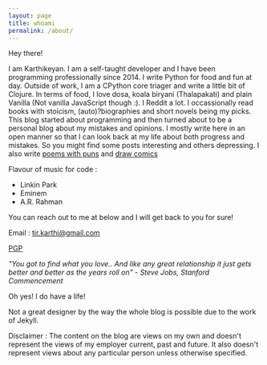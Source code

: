 ```yaml
---
layout: page
title: whoami
permalink: /about/
---
```


Hey there!

I am Karthikeyan. I am a self-taught developer and I have been programming professionally since 2014. I write Python for food and fun at day. Outside of work, I am a CPython core triager and write a little bit of Clojure. In terms of food, I love dosa, koala biryani (Thalapakati) and plain Vanilla (Not vanilla JavaScript though :). I Reddit a lot. I occassionally read books with stoicism, (auto)?biographies and short novels being my picks. This blog started about programming and then turned about to be a personal blog about my mistakes and opinions. I mostly write here in an open manner so that I can look back at my life about both progress and mistakes. So you might find some posts interesting and others depressing. I also write [poems with puns](/poems/) and [draw comics](/comics/)

Flavour of music for code :

* Linkin Park
* Eminem
* A.R. Rahman

You can reach out to me at below and I will get back to you for sure!

Email : tir.karthi@gmail.com

[PGP](https://keybase.io/xtreak)

*"You got to find what you love.. And like any great relationship it just gets better and better as the years roll on" - Steve Jobs, Stanford Commencement*

Oh yes! I do have a life!

Not a great designer by the way the whole blog is possible due to the work of Jekyll.

Disclaimer : The content on the blog are views on my own and doesn't represent the views of my employer current, past and future. It also doesn't represent views about any particular person unless otherwise specified.
